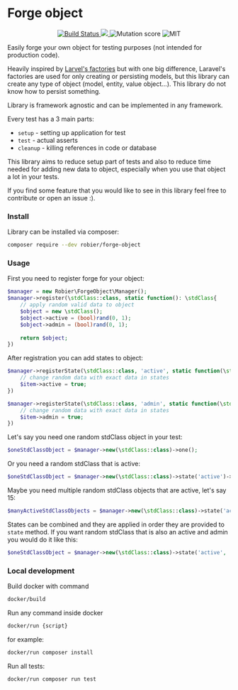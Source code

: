 Forge object
============

<p align="center">
    <a href="https://travis-ci.org/robier/forge-object">
        <img src="https://travis-ci.org/robier/forge-object.svg?branch=master" alt="Build Status">
    </a>
    <a href="https://codecov.io/gh/robier/forge-object">
        <img src="https://codecov.io/gh/robier/forge-object/branch/master/graph/badge.svg" />
    </a>
    <img src="https://badge.stryker-mutator.io/github.com/robier/forge-object/master" alt="Mutation score">
    <img src="https://img.shields.io/badge/License-MIT-green.svg" alt="MIT">
</p>

Easily forge your own object for testing purposes (not intended for production code).

Heavily inspired by [Larvel's factories](https://laravel.com/docs/5.8/database-testing) but with one
big difference, Laravel's factories are used for only creating or persisting models, but this library
can create any type of object (model, entity, value object...). This library do not know how to persist
something. 

Library is framework agnostic and can be implemented in any framework.

Every test has a 3 main parts:
- `setup` - setting up application for test
- `test` - actual asserts
- `cleanup` - killing references in code or database

This library aims to reduce setup part of tests and also to reduce time needed for adding new data to object, especially
when you use that object a lot in your tests.

If you find some feature that you would like to see in this library feel free to contribute or open an issue :).

### Install

Library can be installed via composer:

```bash
composer require --dev robier/forge-object
```

### Usage

First you need to register forge for your object:

```php
$manager = new Robier\ForgeObject\Manager();
$manager->register(\stdClass::class, static function(): \stdClass{
    // apply random valid data to object
    $object = new \stdClass();
    $object->active = (bool)rand(0, 1);
    $object->admin = (bool)rand(0, 1);
    
    return $object;
})
```

After registration you can add states to object:

```php
$manager->registerState(\stdClass::class, 'active', static function(\stdClass $item): void{
    // change random data with exact data in states
    $item->active = true;
})

$manager->registerState(\stdClass::class, 'admin', static function(\stdClass $item): void{
    // change random data with exact data in states
    $item->admin = true;
})
```

Let's say you need one random stdClass object in your test:

```php
$oneStdClassObject = $manager->new(\stdClass::class)->one();
```

Or you need a random stdClass that is active:

```php
$oneStdClassObject = $manager->new(\stdClass::class)->state('active')->one();
```

Maybe you need multiple random stdClass objects that are active, let's say 15:

```php
$manyActiveStdClassObjects = $manager->new(\stdClass::class)->state('active')->many(15);
```

States can be combined and they are applied in order they are provided to `state` method. If you want random stdClass 
that is also an active and admin you would do it like this:

```php
$oneStdClassObject = $manager->new(\stdClass::class)->state('active', 'admin')->one();
```

### Local development

Build docker with command

```bash
docker/build
```

Run any command inside docker

```bash
docker/run {script}
```

for example:

```bash
docker/run composer install
```

Run all tests:
```bash
docker/run composer run test
```
